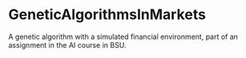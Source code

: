 # GeneticAlgorithmsInMarkets
A genetic algorithm with a simulated financial environment, part of an assignment in the AI course in BSU.
